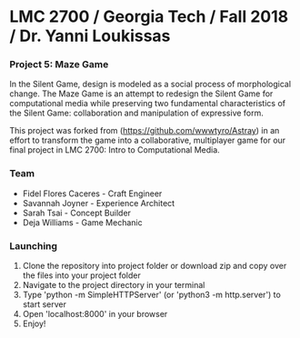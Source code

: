 # LMC 2700 / Georgia Tech / Fall 2018 / Dr. Yanni Loukissas

### Project 5: Maze Game

In the Silent Game, design is modeled as a social process of morphological change. The Maze Game is an attempt to redesign the Silent Game for computational media while preserving two fundamental characteristics of the Silent Game: collaboration and manipulation of expressive form.

This project was forked from (https://github.com/wwwtyro/Astray) in an effort to transform the game into a collaborative, multiplayer game for our final project in LMC 2700: Intro to Computational Media.

### Team

- Fidel Flores Caceres - Craft Engineer
- Savannah Joyner - Experience Architect
- Sarah Tsai - Concept Builder
- Deja Williams - Game Mechanic

### Launching

1. Clone the repository into project folder or download zip and copy over the files into your project folder
2. Navigate to the project directory in your terminal
3. Type 'python -m SimpleHTTPServer' (or 'python3 -m http.server') to start server
4. Open 'localhost:8000' in your browser
5. Enjoy!
